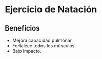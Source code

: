 # Ejercicio de Natación

## Beneficios
- Mejora capacidad pulmonar.
- Fortalece todos los músculos.
- Bajo impacto.
